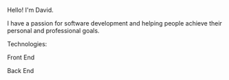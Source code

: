 Hello! I'm David.

I have a passion for software development and helping people achieve their personal and professional goals. 

<!---
dcoronado69/dcoronado69 is a ✨ special ✨ repository because its `README.md` (this file) appears on your GitHub profile.
You can click the Preview link to take a look at your changes.
--->


Technologies:

Front End

    

Back End

       
